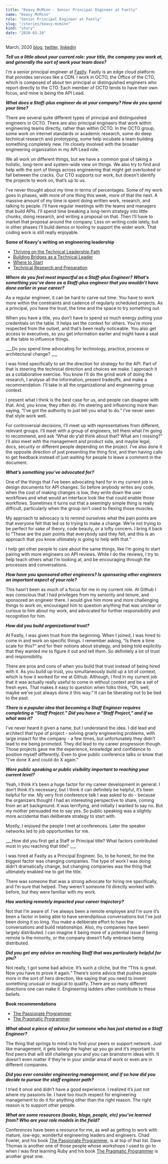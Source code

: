 ```yaml
---
title: "Keavy McMinn - Senior Principal Engineer at Fastly"
name: "Keavy McMinn"
role: "Senior Principal Engineer at Fastly"
slug: "/stories/keavy-mcminn"
kind: "story"
date: "2020-03-24"
---
```



<span class="date">March, 2020</span>
[blog](https://keavy.com/),
[twitter](https://twitter.com/keavy),
[linkedin](https://www.linkedin.com/in/keavy/)

___Tell us a little about your current role: your title, the company you work at, and generally the sort of work your team does?___

I'm a senior principal engineer at [Fastly](https://www.fastly.com/). Fastly is an edge cloud platform that provides services like a CDN. I work in OCTO, the Office of the CTO, which is composed of about ten principal or distinguished engineers who report directly to the CTO. Each member of OCTO tends to have their own focus, and mine is being the API Lead.

___What does a Staff-plus engineer do at your company? How do you spend your time?___

There are several quite different types of principal and distinguished engineers in OCTO. There are also principal engineers that work within engineering teams directly, rather than within OCTO. In the OCTO group, some work on internet standards or academic research, some do deep technical research and prototyping, some help incubate a team building something completely new. I’m closely involved with the broader engineering organization in my API Lead role.

We all work on different things, but we have a common goal of taking a holistic, long-term and system-wide view on things. We also try to find and help with the sort of things across engineering that might get overlooked or fall between the cracks. Our CTO supports our work, but doesn’t identify the projects to work on, that’s up to us.

I’ve never thought about my time in terms of percentages. Some of my work goes in phases, with more of one thing this week, more of that the next. A massive amount of my time is spent doing written work, research, and talking to people. I’ll have regular meetings with the teams and managers that build APIs. I’ll spend time breaking a long-term strategy into little chunks, doing research, and writing a proposal on that. Then I’ll have to market that proposal around the company. Less on writing code lately, but in other phases I’ll build demos or tooling to support the wider work. That coding work is still really enjoyable.

<div class="pull">
<p><strong>Some of Keavy's writing on engineering leadership</strong></p>
<ul>
<li><a href="https://keavy.com/work/thriving-on-the-technical-leadership-path/">Thriving on the Technical Leadership Path</a></li>
<li><a href="https://keavy.com/work/building-bridges/">Building Bridges as a Technical Leader</a></li>
<li><a href="https://keavy.com/work/where-to-start/">Where to Start</a></li>
<li><a href="https://keavy.com/work/technical-preparation/">Technical Research and Preparation</a></li>
</ul>
</div>

___Where do you feel most impactful as a Staff-plus Engineer? What’s something you’ve done as a Staff-plus engineer that you wouldn’t have done earlier in your career?___

As a regular engineer, it can be hard to carve out time. You have to work more within the constraints and cadence of regularly scheduled projects. As a principal, you have the trust, the time and the space to try something out.

When you have a title, you don’t have to spend so much energy putting your credentials on the table. It helps set the context for others. You’re more respected from the outset, and that’s been really noticeable. You also get access to executives, so you get information earlier and might have a seat at the table to influence things.

___Do you spend time advocating for technology, practice, process or architectural change? ___

I was hired specifically to set the direction for strategy for the API. Part of that is steering the technical direction and choices we make. I approach it as a collaborative exercise. You know I’ll do the grind work of doing the research, I analyse all the information, present tradeoffs, and make a recommendation. I’ll take in all the organizational and engineering group context.

I present what I think is the best case for us, and people can disagree with that. And, you know, they often do. I’m steering and influencing more than saying, “I’ve got the authority to just tell you what to do.” I’ve never seen that style work well.

For controversial decisions, I’ll meet up with representatives from different, relevant groups. I’ll meet with a group of engineers, tell them what I’m going to recommend, and ask “What do y’all think about that? What am I missing?” I’ll also meet with the management and product side, and maybe legal, docs, security or different people depending on the project. I’ve also done it the opposite direction of just presenting the thing first, and then having calls to get feedback instead of just waiting for people to leave a comment in the document.

___What’s something you’ve advocated for?___

One of the things that I’ve been advocating hard for in my current job is design documents for API changes. So before anybody writes any code, when the cost of making changes is low, they write down the user workflows and what would an interface look like that could enable those workflows. Sometimes it turns out that a seemingly simple thing is really difficult, particularly when the group isn’t used to flexing those muscles.

My approach to advocacy is to remind ourselves what the pain points are that everyone felt that led us to trying to make a change. We’re not trying to be perfect for sake of theory, code beauty, or a lofty concern. I bring it back to “These are the pain points that everybody said they felt, and this is an approach that you know ultimately is going to help with that.”

I help get other people to care about the same things, like I’m going to start pairing with more engineers on API reviews. While I do the reviews, I try to help teach others what I’m looking at, and be encouraging through the processes and conversations.

___How have you sponsored other engineers? Is sponsoring other engineers an important aspect of your role?___

This hasn’t been as much of a focus for me in my current role. At Github I was conscious that I had privileges from my seniority and tenure, and sponsored an engineer there. I would give him more and more challenging things to work on, encouraged him to question anything that was unclear or curious to him about my work, and advocated for further responsibility and recognition for him.

___How did you build organizational trust?___

At Fastly, I was given trust from the beginning. When I joined, I was hired to come in and work on specific things. I remember asking, “Is there a time scale for this?” and for their notions about strategy, and being told explicitly that they wanted _me_ to figure it out and tell _them_. So definitely a lot of trust and responsibility.

There are pros and cons of when you build that trust instead of being hired with it. As you build up trust, you simultaneously build up a lot of context, which is how it worked for me at Github. Although, I find in my current job that it was actually really useful to come in without context and be a set of fresh eyes. That makes it easy to question when folks think, “Oh, well, maybe we’ve just always done it this way.” It can be liberating not to be tied to the past.

___There is a popular idea that becoming a Staff Engineer requires completing a “Staff Project.” Did you have a "Staff Project," and if so what was it?___

I’ve never heard it given a name, but I understand the idea. I did lead and architect that type of project - solving gnarly engineering problems, with large impact for the company - a few times, but unfortunately they didn’t lead to me being promoted. They did lead to my career progression though. Those projects gave me the experience, knowledge and confidence to position myself differently. Even to give public conference talks or know that “I’ve done X and could do X again.”

___Were public speaking or public visibility important to reaching your current level?___

Yeah, I think it’s been a huge factor for my career development in general. I don’t think it’s necessary, but I think it can definitely be helpful, it’s been helpful for me. My very first conference talk I was asked to do - because the organizers thought I had an interesting perspective to share, coming from an art background. It was terrifying, and initially I wanted to say no. But my mother persuaded me to say yes. So public speaking was a slightly more accidental than deliberate strategy to start with.

Mostly, I enjoyed the people I met at conferences. Later the speaker networks led to job opportunities for me.

___How did you first get a Staff or Principal title? What factors contributed most in you reaching that title? ___

I was hired at Fastly as a Principal Engineer. So, to be honest, for me the biggest factor was changing companies. The type of work I was doing didn’t dramatically change, but changing companies was the thing that ultimately enabled me to get the title.

There was someone that was a strong advocate for hiring me specifically, and I’m sure that helped. They weren’t someone I’d directly worked with before, but they were familiar with my work.

___Has working remotely impacted your career trajectory?___

Not that I’m aware of. I’ve always been a remote employee and I’m sure it’s been a factor in being able to have serendipitous conversations but I’ve just been doing it so long. You make a deliberate effort to have the conversations and build relationships. Also, my companies have been largely distributed. I can imagine it being more of a potential issue if being remote is the minority, or the company doesn’t fully embrace being distributed.

___Did you get any advice on reaching Staff that was particularly helpful for you?___

Not really, I got some bad advice. It’s such a cliche, but the “This is great. Now you have to prove it again.” There’s some advice that pushes people more in the sort of hero direction, like saying that you need to invent something unusual or magical to qualify. There are so many different directions one can make it. Engineering ladders often contribute to these beliefs.

<div class="pull">
<p><strong>Book recommendations</strong></p>
<ul>
<li><a href="https://www.amazon.com/Passionate-Programmer-Remarkable-Development-Pragmatic-ebook/dp/B00AYQNR5U/">The Passionate Programmer</a></li>
<li> <a href="https://www.amazon.com/Pragmatic-Programmer-Journeyman-Master/dp/020161622X">The Pragmatic Programmer</a></li>
</ul>
</div>

___What about a piece of advice for someone who has just started as a Staff Engineer?___

The thing that springs to mind is to find your peers or support network. Just like management, it gets lonely the higher up you go and it’s important to find peers that will still challenge you and you can brainstorm ideas with. It doesn’t even matter if they’re in your similar area of work or even are in different companies.

___Did you ever consider engineering management, and if so how did you decide to pursue the staff engineer path?___

I tried it once and didn’t have a good experience. I realized it’s just not where my passions lie. I have too much respect for engineering management to do it for anything other than the right reason. The right reason is to support other people.

___What are some resources (books, blogs, people, etc) you’ve learned from? Who are your role models in the field?___

 Conferences have been a resource for me, as well as getting to work with mature, low-ego, wonderful engineering leaders and engineers. Chad Fowler, and his book [The Passionate Programmer](https://www.amazon.com/Passionate-Programmer-Remarkable-Development-Pragmatic-ebook/dp/B00AYQNR5U/), is at top of that list. Dave Thomas is another one of those people whose workshops I used to go to when I was first learning Ruby and his book [The Pragmatic Programmer](https://www.amazon.com/Pragmatic-Programmer-Journeyman-Master/dp/020161622X) is another great one.

